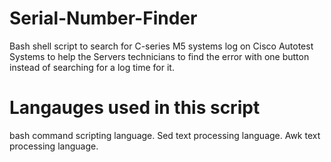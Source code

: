# Serial-Number-Finder
 Bash shell script to search for C-series M5 systems log on Cisco Autotest Systems to help the Servers technicians to find the error with one button instead of searching for a log time for it. 
 
 # Langauges used in this script
 bash command scripting language.
 Sed text processing language.
 Awk text processing language.